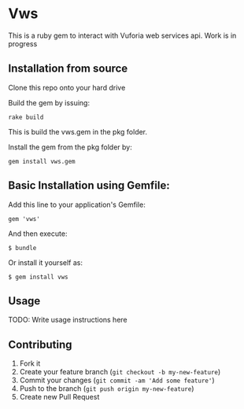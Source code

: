 # Vws

This is a ruby gem to interact with Vuforia web services api. Work is in progress

## Installation from source

Clone this repo onto your hard drive

Build the gem by issuing:

    rake build

This is build the vws.gem in the pkg folder.

Install the gem from the pkg folder by:

    gem install vws.gem


## Basic Installation using Gemfile: 

Add this line to your application's Gemfile:

    gem 'vws'

And then execute:

    $ bundle

Or install it yourself as:

    $ gem install vws

## Usage

TODO: Write usage instructions here

## Contributing

1. Fork it
2. Create your feature branch (`git checkout -b my-new-feature`)
3. Commit your changes (`git commit -am 'Add some feature'`)
4. Push to the branch (`git push origin my-new-feature`)
5. Create new Pull Request
